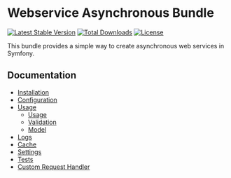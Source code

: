 # Webservice Asynchronous Bundle

[![Latest Stable Version](https://poser.pugx.org/hengebytes/webservice-core-async-bundle/v/stable.svg)](https://packagist.org/packages/hengebytes/webservice-core-async-bundle)
[![Total Downloads](https://poser.pugx.org/hengebytes/webservice-core-async-bundle/downloads.svg)](https://packagist.org/packages/hengebytes/webservice-core-async-bundle)
[![License](https://poser.pugx.org/hengebytes/webservice-core-async-bundle/license.svg)](https://packagist.org/packages/hengebytes/webservice-core-async-bundle)

This bundle provides a simple way to create asynchronous web services in Symfony.

## Documentation

- [Installation](docs/index.md)
- [Configuration](docs/configuration/index.md)
- [Usage](docs/usage/index.md)
  - [Usage](docs/validation/index.md)
  - [Validation](docs/validation/index.md)
  - [Model](docs/model/index.md)
- [Logs](docs/logs/index.md)
- [Cache](docs/cache/index.md)
- [Settings](docs/settings/index.md)
- [Tests](docs/tests/index.md)
- [Custom Request Handler](docs/advanced/customRH.md)